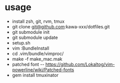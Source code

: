 # usage
- install zsh, git, rvm, tmux
- git clone git@github.com:kawa-xxx/dotfiles.git
- git submodule init
- git submodule update
- setup.sh
- vim :BundleInstall
- cd .vim/bundle/vimproc/
- make -f make_mac.mak
- patched font
-- https://github.com/Lokaltog/vim-powerline/wiki/Patched-fonts
- gem install tmuxinator
